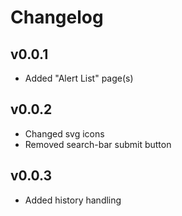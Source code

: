 # Changelog

## v0.0.1

- Added "Alert List" page(s)

## v0.0.2

- Changed svg icons
- Removed search-bar submit button

## v0.0.3

- Added history handling
